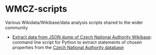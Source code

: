 # WMCZ-scripts
Various Wikidata/Wikibase/data analysis scripts shared to the wider community

* <a href="https://github.com/wmcz/WMCZ-scripts/blob/main/Extract%20data%20from%20JSON%20dump%20of%20Czech%20National%20Authority%20Wikibase">Extract data from JSON dump of Czech National Authority Wikibase</a>: command line script for Python to extract statements of chosen properties from the <a href="https://autority.wikimedia.cz/">Czech National Authority database</a>
